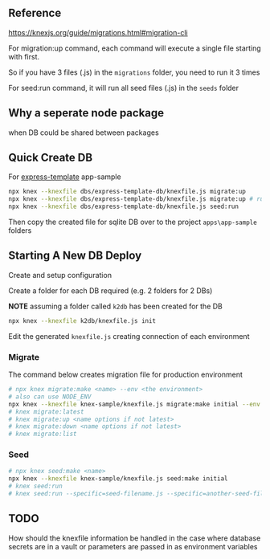 


## Reference

https://knexjs.org/guide/migrations.html#migration-cli

For migration:up command, each command will execute a single file starting with first.

So if you have 3 files (.js) in the `migrations` folder, you need to run it 3 times

For seed:run command, it will run all seed files (.js) in the `seeds` folder

## Why a seperate node package

when DB could be shared between packages


## Quick Create DB

For [express-template](https://github.com/es-labs/express-template) app-sample

```bash
npx knex --knexfile dbs/express-template-db/knexfile.js migrate:up
npx knex --knexfile dbs/express-template-db/knexfile.js migrate:up # run a second time as there are 2 files to migrate in the folder...
npx knex --knexfile dbs/express-template-db/knexfile.js seed:run
```

Then copy the created file for sqlite DB over to the project `apps\app-sample` folders

## Starting A New DB Deploy

Create and setup configuration

Create a folder for each DB required (e.g. 2 folders for 2 DBs)

**NOTE** assuming a folder called `k2db` has been created for the DB

```bash
npx knex --knexfile k2db/knexfile.js init
```

Edit the generated `knexfile.js` creating connection of each environment



### Migrate

The command below creates migration file for production environment

```bash
# npx knex migrate:make <name> --env <the environment>
# also can use NODE_ENV
npx knex --knexfile knex-sample/knexfile.js migrate:make initial --env development
# knex migrate:latest
# knex migrate:up <name options if not latest>
# knex migrate:down <name options if not latest>
# knex migrate:list
```


### Seed

```bash
# npx knex seed:make <name>
npx knex --knexfile knex-sample/knexfile.js seed:make initial
# knex seed:run
# knex seed:run --specific=seed-filename.js --specific=another-seed-filename.js
```

## TODO

How should the knexfile information be handled in the case where database secrets are in a vault or parameters are passed in as environment variables
